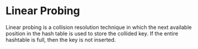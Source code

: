 # Linear Probing

Linear probing is a collision resolution technique in which the next available position in the hash table is used to store the collided key. If the entire hashtable is full, then the key is not inserted.
